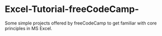 # Excel-Tutorial-freeCodeCamp-
Some simple projects offered by freeCodeCamp to get familiar with core principles in MS Excel.
